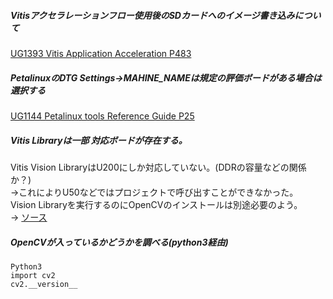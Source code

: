 ##### Vitisアクセラレーションフロー使用後のSDカードへのイメージ書き込みについて  
[UG1393 Vitis Application Acceleration P483](https://japan.xilinx.com/support/documentation/sw_manuals_j/xilinx2020_1/ug1393-vitis-application-acceleration.pdf#page=483)
  
##### PetalinuxのDTG Settings->MAHINE_NAMEは規定の評価ボードがある場合は選択する  
[UG1144 Petalinux tools Reference Guide P25](https://japan.xilinx.com/support/documentation/sw_manuals_j/xilinx2020_1/ug1144-petalinux-tools-reference-guide.pdf#page=25)  
  
##### Vitis Libraryは一部 対応ボードが存在する。  
Vitis Vision LibraryはU200にしか対応していない。(DDRの容量などの関係か？)  
→これによりU50などではプロジェクトで呼び出すことができなかった。  
Vision Libraryを実行するのにOpenCVのインストールは別途必要のよう。  
→ [ソース](https://forums.xilinx.com/t5/High-Level-Synthesis-HLS/Using-Vitis-Vision-Libraries-and-OpenCV/td-p/1170435)  
  
##### OpenCVが入っているかどうかを調べる(python3経由)
```
Python3  
import cv2  
cv2.__version__  
```
